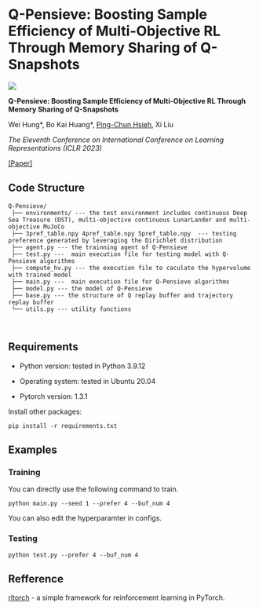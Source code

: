 # Q-Pensieve: Boosting Sample Efficiency of Multi-Objective RL Through Memory Sharing of Q-Snapshots

![](https://i.imgur.com/7Zuv6Jw.png)

**Q-Pensieve: Boosting Sample Efficiency of Multi-Objective RL Through Memory Sharing of Q-Snapshots**

Wei Hung\*, Bo Kai Huang\*, [Ping-Chun Hsieh](https://pinghsieh.github.io/), Xi Liu

*The Eleventh Conference on International Conference on Learning Representations (ICLR 2023)*

[[Paper]](https://openreview.net/pdf?id=AwWaBXLIJE)

## Code Structure

```
Q-Pensieve/
 ├── environments/ --- the test environment includes continuous Deep Sea Treasure (DST), multi-objective continuous LunarLander and multi-objective MuJoCo
 ├── 3pref_table.npy 4pref_table.npy 5pref_table.npy  --- testing preference generated by leveraging the Dirichlet distribution
 ├── agent.py --- the trainning agent of Q-Pensieve
 ├── test.py ---  main execution file for testing model with Q-Pensieve algorithms
 ├── compute_hv.py --- the execution file to caculate the hypervolume with trained model
 ├── main.py ---  main execution file for Q-Pensieve algorithms
 ├── model.py --- the model of Q-Pensieve
 ├── base.py --- the structure of Q replay buffer and trajectory replay buffer
 └── utils.py --- utility functions
 
 

```

## Requirements

- Python version: tested in Python 3.9.12

- Operating system: tested in Ubuntu 20.04

- Pytorch version: 1.3.1

Install other packages:

```
pip install -r requirements.txt
```

## Examples
### Training
You can directly use the following command to train.
```shell
python main.py --seed 1 --prefer 4 --buf_num 4
```
You can also edit the hyperparamter in configs.
### Testing
```
python test.py --prefer 4 --buf_num 4
```

## Refference
[rltorch](https://github.com/toshikwa/rltorch) -  a simple framework for reinforcement learning in PyTorch.
